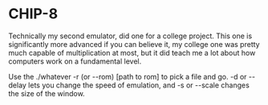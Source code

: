 # CHIP-8
Technically my second emulator, did one for a college project. This one is significantly more advanced if you can believe it, my college one was pretty much capable of multiplication at most, but it did teach me a lot about how computers work on a fundamental level.


Use the ./whatever -r (or --rom) [path to rom] to pick a file and go. -d or --delay lets you change the speed of emulation, and -s or --scale changes the size of the window.
